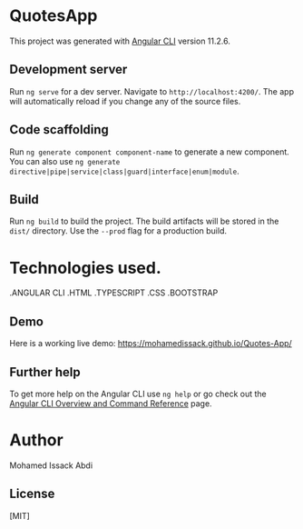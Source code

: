 # QuotesApp

This project was generated with [Angular CLI](https://github.com/angular/angular-cli) version 11.2.6.

## Development server

Run `ng serve` for a dev server. Navigate to `http://localhost:4200/`. The app will automatically reload if you change any of the source files.

## Code scaffolding

Run `ng generate component component-name` to generate a new component. You can also use `ng generate directive|pipe|service|class|guard|interface|enum|module`.

## Build

Run `ng build` to build the project. The build artifacts will be stored in the `dist/` directory. Use the `--prod` flag for a production build.


# Technologies used.
.ANGULAR CLI
.HTML
.TYPESCRIPT
.CSS
.BOOTSTRAP

## Demo
Here is a working live demo: https://mohamedissack.github.io/Quotes-App/

## Further help

To get more help on the Angular CLI use `ng help` or go check out the [Angular CLI Overview and Command Reference](https://angular.io/cli) page.

# Author
Mohamed  Issack Abdi

## License
[MIT]
